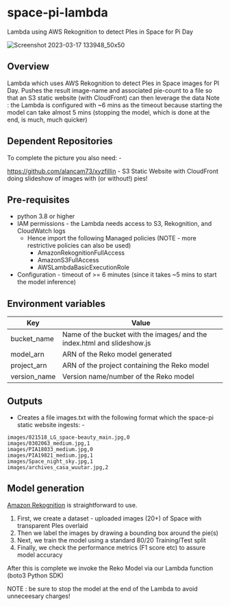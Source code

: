 # space-pi-lambda
Lambda using AWS Rekognition to detect PIes in Space for Pi Day

![Screenshot 2023-03-17 133948_50x50](https://user-images.githubusercontent.com/57327440/226038582-437a0604-8cd9-4532-ab95-55893f9528e5.png "Space PI website")


## Overview
Lambda which uses AWS Rekognition to detect PIes in Space images for PI Day.
Pushes the result image-name and associated pie-count to a file
so that an S3 static website (with CloudFront) can then leverage the data
Note : the Lambda is configured with ~6 mins as the timeout because starting 
the model can take almost 5 mins (stopping the model, which is done at the end,
is much, much quicker)


## Dependent Repositories
To complete the picture you also need: -

https://github.com/alancam73/xyzfillin - S3 Static Website with CloudFront doing slideshow of images with (or without!) pies!


## Pre-requisites
* python 3.8 or higher
* IAM permissions - the Lambda needs access to S3, Rekognition, and CloudWatch logs
  * Hence import the following Managed policies (NOTE - more restrictive policies can also be used)
     * AmazonRekognitionFullAccess
     * AmazonS3FullAccess
     * AWSLambdaBasicExecutionRole
* Configuration - timeout of >= 6 minutes (since it takes ~5 mins to start the model inference)


## Environment variables
Key           | Value
------------- | -------------
bucket_name   | Name of the bucket with the images/ and the index.html and slideshow.js
model_arn     | ARN of the Reko model generated
project_arn   | ARN of the project containing the Reko model
version_name  | Version name/number of the Reko model

	          
## Outputs
* Creates a file images.txt with the following format which the space-pi static website ingests: -
```
images/021518_LG_space-beauty_main.jpg,0
images/0302063_medium.jpg,1
images/PIA18033_medium.jpg,0
images/PIA19821_medium.jpg,1
images/Space_night_sky.jpg,1
images/archives_casa_wuutar.jpg,2
```
	       
## Model generation
[Amazon Rekognition](https://aws.amazon.com/rekognition/) is straightforward to use. 
1. First, we create a dataset - uploaded images (20+) of Space with transparent PIes overlaid
2. Then we label the images by drawing a bounding box around the pie(s)
3. Next, we train the model using a standard 80/20 Training/Test split
4. Finally, we check the performance metrics (F1 score etc) to assure model accuracy

After this is complete we invoke the Reko Model via our Lambda function (boto3 Python SDK)

NOTE : be sure to stop the model at the end of the Lambda to avoid unneceesary charges!

